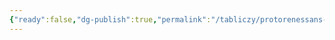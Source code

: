 ```yaml
---
{"ready":false,"dg-publish":true,"permalink":"/tabliczy/protorenessans-i-rannee-vozrozhdenie/shtudii-golovy-loshadi-devushek-v-bane/","dgPassFrontmatter":true}
---
```



